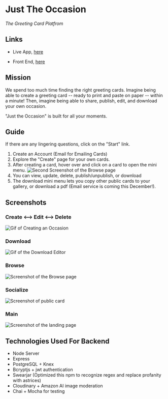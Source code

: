 # Just The Occasion

_The Greeting Card Platfrom_

## Links

- Live App, [here](https://just-the-occasion.netlify.com/)

- Front End, [here](https://github.com/zempo/jto-client)

## Mission

We spend too much time finding the right greeting cards.
Imagine being able to create a greeting card -- ready to print and paste on paper -- within a minute!
Then, imagine being able to share, publish, edit, and download your own occasion.

"Just the Occasion" is built for all your moments.

## Guide

If there are any lingering questions, click on the "Start" link.

1. Create an Account (Email for Emailing Cards)
2. Explore the "Create" page for your own cards.
3. After creating a card, hover over and click on a card to open the mini menu.
   ![Second Screenshot of the Browse page](https://imgur.com/IavzIBb.jpg)
4. You can view, update, delete, publish/unpublish, or download
5. The download mini menu lets you copy other public cards to your gallery, or download a pdf (Email service is coming this December!).

## Screenshots

### Create &#10231; Edit &#10231; Delete

![Gif of Creating an Occasion](https://imgur.com/CiQOguJ.gif)

### Download

![Gif of the Download Editor](https://imgur.com/9iSEW7r.gif)

### Browse

![Screenshot of the Browse page](https://imgur.com/yFK3SUT.jpg)

### Socialize

![Screenshot of public card](https://imgur.com/OU96jhI.jpg)

### Main

![Screenshot of the landing page](https://imgur.com/em2AP1z.jpg)

## Technologies Used For Backend

- Node Server
- Express
- PostgreSQL + Knex
- Bcryptjs + jwt authentication
- Swearjar (Optimized this npm to recognize regex and replace profanity with astrices)
- Cloudinary + Amazon AI image moderation
- Chai + Mocha for testing
